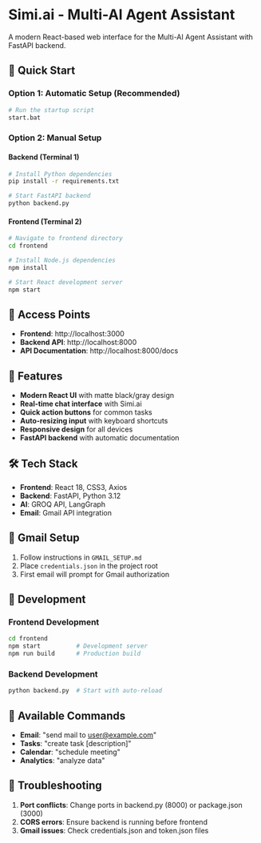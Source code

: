# Simi.ai - Multi-AI Agent Assistant

A modern React-based web interface for the Multi-AI Agent Assistant with FastAPI backend.

## 🚀 Quick Start

### Option 1: Automatic Setup (Recommended)
```bash
# Run the startup script
start.bat
```

### Option 2: Manual Setup

#### Backend (Terminal 1)
```bash
# Install Python dependencies
pip install -r requirements.txt

# Start FastAPI backend
python backend.py
```

#### Frontend (Terminal 2)
```bash
# Navigate to frontend directory
cd frontend

# Install Node.js dependencies
npm install

# Start React development server
npm start
```

## 📱 Access Points

- **Frontend**: http://localhost:3000
- **Backend API**: http://localhost:8000
- **API Documentation**: http://localhost:8000/docs

## 🎨 Features

- **Modern React UI** with matte black/gray design
- **Real-time chat interface** with Simi.ai
- **Quick action buttons** for common tasks
- **Auto-resizing input** with keyboard shortcuts
- **Responsive design** for all devices
- **FastAPI backend** with automatic documentation

## 🛠 Tech Stack

- **Frontend**: React 18, CSS3, Axios
- **Backend**: FastAPI, Python 3.12
- **AI**: GROQ API, LangGraph
- **Email**: Gmail API integration

## 📧 Gmail Setup

1. Follow instructions in `GMAIL_SETUP.md`
2. Place `credentials.json` in the project root
3. First email will prompt for Gmail authorization

## 🔧 Development

### Frontend Development
```bash
cd frontend
npm start          # Development server
npm run build      # Production build
```

### Backend Development
```bash
python backend.py  # Start with auto-reload
```

## 📝 Available Commands

- **Email**: "send mail to user@example.com"
- **Tasks**: "create task [description]"
- **Calendar**: "schedule meeting"
- **Analytics**: "analyze data"

## 🚨 Troubleshooting

1. **Port conflicts**: Change ports in backend.py (8000) or package.json (3000)
2. **CORS errors**: Ensure backend is running before frontend
3. **Gmail issues**: Check credentials.json and token.json files